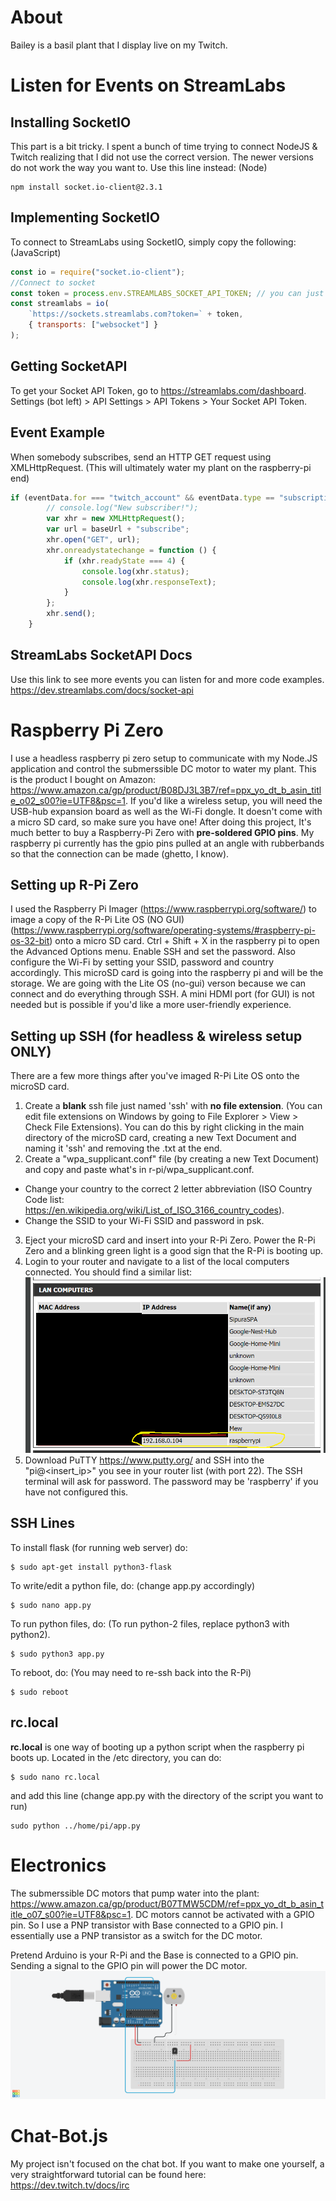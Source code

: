 # About
Bailey is a basil plant that I display live on my Twitch.

# Listen for Events on StreamLabs
## Installing SocketIO
This part is a bit tricky. I spent a bunch of time trying to connect NodeJS & Twitch realizing that I did not use the correct version. The newer versions do not work the way you want to. Use this line instead:
(Node)
```
npm install socket.io-client@2.3.1
```

## Implementing SocketIO
To connect to StreamLabs using SocketIO, simply copy the following:
(JavaScript)
```js
const io = require("socket.io-client");
//Connect to socket
const token = process.env.STREAMLABS_SOCKET_API_TOKEN; // you can just put your token here
const streamlabs = io(
	`https://sockets.streamlabs.com?token=` + token,
	{ transports: ["websocket"] }
);
```

## Getting SocketAPI 
To get your Socket API Token, go to https://streamlabs.com/dashboard. Settings (bot left) > API Settings > API Tokens > Your Socket API Token.

## Event Example
When somebody subscribes, send an HTTP GET request using XMLHttpRequest. (This will ultimately water my plant on the raspberry-pi end)
```js
if (eventData.for === "twitch_account" && eventData.type == "subscription") {
		// console.log("New subscriber!");
		var xhr = new XMLHttpRequest();
		var url = baseUrl + "subscribe";
		xhr.open("GET", url);
		xhr.onreadystatechange = function () {
			if (xhr.readyState === 4) {
				console.log(xhr.status);
				console.log(xhr.responseText);
			}
		};
		xhr.send();
	}
```

## StreamLabs SocketAPI Docs
Use this link to see more events you can listen for and more code examples.
https://dev.streamlabs.com/docs/socket-api

# Raspberry Pi Zero
I use a headless raspberry pi zero setup to communicate with my Node.JS application and control the submerssible DC motor to water my plant.
This is the product I bought on Amazon: https://www.amazon.ca/gp/product/B08DJ3L3B7/ref=ppx_yo_dt_b_asin_title_o02_s00?ie=UTF8&psc=1.
If you'd like a wireless setup, you will need the USB-hub expansion board as well as the Wi-Fi dongle. It doesn't come with a micro SD card, so make sure you have one!
After doing this project, It's much better to buy a Raspberry-Pi Zero with **pre-soldered GPIO pins**. My raspberry pi currently has the gpio pins pulled at an angle with rubberbands so that the connection can be made (ghetto, I know).

## Setting up R-Pi Zero
I used the Raspberry Pi Imager (https://www.raspberrypi.org/software/) to image a copy of the R-Pi Lite OS (NO GUI) (https://www.raspberrypi.org/software/operating-systems/#raspberry-pi-os-32-bit) onto a micro SD card. Ctrl + Shift + X in the raspberry pi to open the Advanced Options menu. Enable SSH and set the password. Also configure the Wi-Fi by setting your SSID, password and country accordingly.
This microSD card is going into the raspberry pi and will be the storage.
We are going with the Lite OS (no-gui) verson because we can connect and do everything through SSH. A mini HDMI port (for GUI) is not needed but is possible if you'd like a more user-friendly experience.

## Setting up SSH (for headless & wireless setup ONLY)
There are a few more things after you've imaged R-Pi Lite OS onto the microSD card.
1. Create a **blank** ssh file just named 'ssh' with **no file extension**. (You can edit file extensions on Windows by going to File Explorer > View > Check File Extensions). You can do this by right clicking in the main directory of the microSD card, creating a new Text Document and naming it 'ssh' and removing the .txt at the end.
2. Create a "wpa_supplicant.conf" file (by creating a new Text Document) and copy and paste what's in r-pi/wpa_supplicant.conf.
- Change your country to the correct 2 letter abbreviation (ISO Country Code list: https://en.wikipedia.org/wiki/List_of_ISO_3166_country_codes).
- Change the SSID to your Wi-Fi SSID and password in psk.
3. Eject your microSD card and insert into your R-Pi Zero. Power the R-Pi Zero and a blinking green light is a good sign that the R-Pi is booting up.
4. Login to your router and navigate to a list of the local computers connected. You should find a similar list:
![Yours may not look exactly like this](local-computers.png "LAN Computers")
5. Download PuTTY https://www.putty.org/ and SSH into the "pi@<insert_ip>" you see in your router list (with port 22). The SSH terminal will ask for password. The password may be 'raspberry' if you have not configured this.

## SSH Lines
To install flask (for running web server) do:
```
$ sudo apt-get install python3-flask
```

To write/edit a python file, do:
(change app.py accordingly)
```
$ sudo nano app.py
```

To run python files, do:
(To run python-2 files, replace python3 with python2).
```
$ sudo python3 app.py
```

To reboot, do:
(You may need to re-ssh back into the R-Pi)
```
$ sudo reboot
```

## rc.local
**rc.local** is one way of booting up a python script when the raspberry pi boots up. Located in the /etc directory, you can do:
```
$ sudo nano rc.local
```

and add this line
(change app.py with the directory of the script you want to run)
```
sudo python ../home/pi/app.py
```

# Electronics
The submerssible DC motors that pump water into the plant: https://www.amazon.ca/gp/product/B07TMW5CDM/ref=ppx_yo_dt_b_asin_title_o07_s00?ie=UTF8&psc=1.
DC motors cannot be activated with a GPIO pin. So I use a PNP transistor with Base connected to a GPIO pin. I essentially use a PNP transistor as a switch for the DC motor. 

Pretend Arduino is your R-Pi and the Base is connected to a GPIO pin. Sending a signal to the GPIO pin will power the DC motor.
![](pnp-transistor.png "LAN Computers")

# Chat-Bot.js
My project isn't focused on the chat bot. If you want to make one yourself, 
a very straightforward tutorial can be found here: https://dev.twitch.tv/docs/irc
